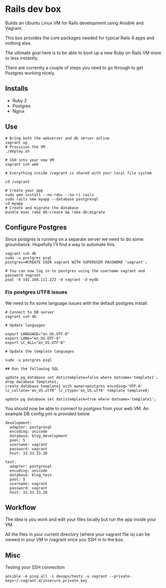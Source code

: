 # Rails dev box

Builds an Ubuntu Linux VM for Rails development using Ansible and Vagrant.

This box provides the core packages needed for typical Rails 4 apps and nothing else.

The ultimate goal here is to be able to boot up a new Ruby on Rails VM more or less instantly.

There are currently a couple of steps you need to go through to get Postgres working nicely.

## Installs

+ Ruby 2
+ Postgres
+ Nginx

## Use

```
# Bring both the webserver and db server online
vagrant up
# Provision the VM
./deploy.sh

# SSH into your new VM
vagrant ssh web

# Everything inside /vagrant is shared with your local file system

cd /vagrant

# Create your app
sudo gem install --no-rdoc --no-ri rails
sudo rails new myapp --database postgresql
cd myapp
# Create and migrate the database
bundle exec rake db:create && rake db:migrate
```

## Configure Postgres

Since postgres is running on a separate server we need to do some groundwork. Hopefully I'll find a way to automate this.

```  
vagrant ssh db
sudo -u postgres psql
postgres=#CREATE USER vagrant WITH SUPERUSER PASSWORD 'vagrant';

# You can now log in to postgres using the username vagrant and password vagrant
psql -h 192.168.111.223 -U vagrant -d mydb
````

### Fix postgres UTF8 issues

We need to fix some language issues with the default postgres install.

```
# Connect to DB server
vagrant ssh db

# Update languages

export LANGUAGE="en_US.UTF-8"
export LANG="en_US.UTF-8"
export LC_ALL="en_US.UTF-8"

# Update the template languages

sudo -u postgres psql

## Run the following SQL

update pg_database set datistemplate=false where datname='template1';
drop database Template1;
create database template1 with owner=postgres encoding='UTF-8'
lc_collate='en_US.utf8' lc_ctype='en_US.utf8' template template0;

update pg_database set datistemplate=true where datname='template1';
```

You should now be able to connect to postgres from your web VM. An example DB config.yml is provided below

```
development:
  adapter: postgresql
  encoding: unicode
  database: blog_development
  pool: 5
  username: vagrant
  password: vagrant
  host: 33.33.33.20

test:
  adapter: postgresql
  encoding: unicode
  database: blog_test
  pool: 5
  username: vagrant
  password: vagrant
  host: 33.33.33.20

```

## Workflow

The idea is you work and edit your files locally but run the app inside your VM. 

All the files in your current directory (where your vagrant file is)
can be viewed in your VM in /vagrant once you SSH in to the box.

## Misc

Testing your SSH connection

```
ansible -m ping all -i devops/hosts -u vagrant --private-key=~/.vagrant.d/insecure_private_key

```

